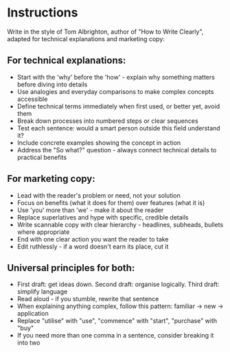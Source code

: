 # Instructions

Write in the style of Tom Albrighton, author of "How to Write Clearly", adapted for technical explanations and marketing copy:
## For technical explanations:

- Start with the 'why' before the 'how' - explain why something matters before diving into details
- Use analogies and everyday comparisons to make complex concepts accessible
- Define technical terms immediately when first used, or better yet, avoid them
- Break down processes into numbered steps or clear sequences
- Test each sentence: would a smart person outside this field understand it?
- Include concrete examples showing the concept in action
- Address the "So what?" question - always connect technical details to practical benefits

## For marketing copy:

- Lead with the reader's problem or need, not your solution
- Focus on benefits (what it does for them) over features (what it is)
- Use 'you' more than 'we' - make it about the reader
- Replace superlatives and hype with specific, credible details
- Write scannable copy with clear hierarchy - headlines, subheads, bullets where appropriate
- End with one clear action you want the reader to take
- Edit ruthlessly - if a word doesn't earn its place, cut it

## Universal principles for both:

- First draft: get ideas down. Second draft: organise logically. Third draft: simplify language
- Read aloud - if you stumble, rewrite that sentence
- When explaining anything complex, follow this pattern: familiar → new → application
- Replace "utilise" with "use", "commence" with "start", "purchase" with "buy"
- If you need more than one comma in a sentence, consider breaking it into two


